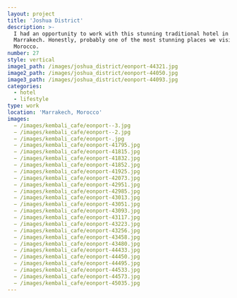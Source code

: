 ```yaml
---
layout: project
title: 'Joshua District'
description: >-
  I had an opportunity to work with this stunning traditional hotel in
  Marrakech. Honestly, probably one of the most stunning places we visited in
  Morocco.
number: 27
style: vertical
image1_path: /images/joshua_district/eonport-44321.jpg
image2_path: /images/joshua_district/eonport-44050.jpg
image3_path: /images/joshua_district/eonport-44093.jpg
categories:
  - hotel
  - lifestyle
type: work
location: 'Marrakech, Morocco'
images:
  − /images/kembali_cafe/eonport--3.jpg
  − /images/kembali_cafe/eonport--2.jpg
  − /images/kembali_cafe/eonport-.jpg
  − /images/kembali_cafe/eonport-41795.jpg
  − /images/kembali_cafe/eonport-41815.jpg
  − /images/kembali_cafe/eonport-41832.jpg
  − /images/kembali_cafe/eonport-41852.jpg
  − /images/kembali_cafe/eonport-41925.jpg
  − /images/kembali_cafe/eonport-42073.jpg
  − /images/kembali_cafe/eonport-42951.jpg
  − /images/kembali_cafe/eonport-42985.jpg
  − /images/kembali_cafe/eonport-43013.jpg
  − /images/kembali_cafe/eonport-43051.jpg
  − /images/kembali_cafe/eonport-43093.jpg
  − /images/kembali_cafe/eonport-43117.jpg
  − /images/kembali_cafe/eonport-43223.jpg
  − /images/kembali_cafe/eonport-43256.jpg
  − /images/kembali_cafe/eonport-43458.jpg
  − /images/kembali_cafe/eonport-43480.jpg
  − /images/kembali_cafe/eonport-44433.jpg
  − /images/kembali_cafe/eonport-44450.jpg
  − /images/kembali_cafe/eonport-44495.jpg
  − /images/kembali_cafe/eonport-44533.jpg
  − /images/kembali_cafe/eonport-44573.jpg
  − /images/kembali_cafe/eonport-45035.jpg
---
```

